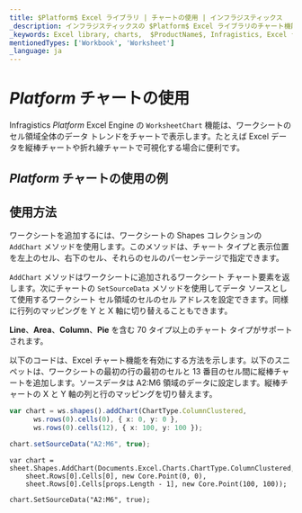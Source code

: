 ```yaml
---
title: $Platform$ Excel ライブラリ | チャートの使用 | インフラジスティックス
_description: インフラジスティックスの $Platform$ Excel ライブラリのチャート機能を使用して、ワークシートのセル領域全体のデータ トレンドをチャートで表示します。$ProductName$ Excel データを 70 種類以上のチャート タイプで可視化できます。
_keywords: Excel library, charts,  $ProductName$, Infragistics, Excel ライブラリ, チャート, インフラジスティックス
mentionedTypes: ['Workbook', 'Worksheet']
_language: ja
---
```

# $Platform$ チャートの使用

Infragistics $Platform$ Excel Engine の `WorksheetChart` 機能は、ワークシートのセル領域全体のデータ トレンドをチャートで表示します。たとえば Excel データを縦棒チャートや折れ線チャートで可視化する場合に便利です。

## $Platform$ チャートの使用の例


<code-view style="height: 500px"
           data-demos-base-url="{environment:dvDemosBaseUrl}"
           iframe-src="{environment:dvDemosBaseUrl}/excel/excel-library-working-with-charts"
           alt="$Platform$ チャートの使用の例"
           github-src="excel/excel-library/working-with-charts">
</code-view>

<div class="divider--half"></div>

## 使用方法
ワークシートを追加するには、ワークシートの Shapes コレクションの `AddChart` メソッドを使用します。このメソッドは、チャート タイプと表示位置を左上のセル、右下のセル、それらのセルのパーセンテージで指定できます。

`AddChart` メソッドはワークシートに追加されるワークシート チャート要素を返します。次にチャートの `SetSourceData` メソッドを使用してデータ ソースとして使用するワークシート セル領域のセルのセル アドレスを設定できます。同様に行列のマッピングを Y と X 軸に切り替えることもできます。

**Line**、**Area**、**Column**、**Pie** を含む 70 タイプ以上のチャート タイプがサポートされます。

以下のコードは、Excel チャート機能を有効にする方法を示します。以下のスニペットは、ワークシートの最初の行の最初のセルと 13 番目のセル間に縦棒チャートを追加します。ソースデータは A2:M6 領域のデータに設定します。縦棒チャートの  X と Y 軸の列と行のマッピングを切り替えます。

```ts
var chart = ws.shapes().addChart(ChartType.ColumnClustered,
      ws.rows(0).cells(0), { x: 0, y: 0 },
      ws.rows(0).cells(12), { x: 100, y: 100 });

chart.setSourceData("A2:M6", true);
```

```razor
var chart = sheet.Shapes.AddChart(Documents.Excel.Charts.ChartType.ColumnClustered,
    sheet.Rows[0].Cells[0], new Core.Point(0, 0),
    sheet.Rows[0].Cells[props.Length - 1], new Core.Point(100, 100));

chart.SetSourceData("A2:M6", true);
```
